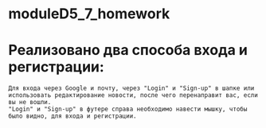 # moduleD5_7_homework


# Реализовано два способа входа и регистрации:

    Для входа через Google и почту, через "Login" и "Sign-up" в шапке или использовать редактирование новости, после чего перенаправит вас, если вы не вошли.
    "Login" и "Sign-up" в футере справа необходимо навести мышку, чтобы было видно, для входа и регистрации.
